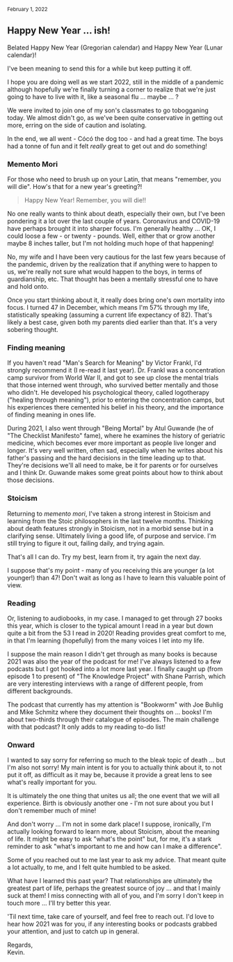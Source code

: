 
<small>February 1, 2022</small>

## Happy New Year ... ish!

Belated Happy New Year (Gregorian calendar) and Happy New Year (Lunar calendar)!

I've been meaning to send this for a while but keep putting it off.

I hope you are doing well as we start 2022, still in the middle of a pandemic although hopefully we're finally turning a corner to realize that we're just going to have to live with it, like a seasonal flu ... maybe ... ?

We were invited to join one of my son's classmates to go tobogganing today.  We almost didn't go, as we've been quite conservative in getting out more, erring on the side of caution and isolating.

In the end, we all went - Cócó the dog too - and had a great time.  The boys had a tonne of fun and it felt _really_ great to get out and do something!

### Memento Mori
For those who need to brush up on your Latin, that means "remember, you will die".  How's that for a new year's greeting?!

> Happy New Year!  Remember, you will die!!

No one really wants to think about death, especially their own, but I've been pondering it a lot over the last couple of years.  Coronavirus and COVID-19 have perhaps brought it into sharper focus.  I'm generally healthy ... OK, I could loose a few - or twenty - pounds.  Well, either that or grow another maybe 8 inches taller, but I'm not holding much hope of that happening!

No, my wife and I have been very cautious for the last few years because of the pandemic, driven by the realization that if anything were to happen to us, we're really not sure what would happen to the boys, in terms of guardianship, etc.  That thought has been a mentally stressful one to have and hold onto.

Once you start thinking about it, it really does bring one's own mortality into focus.  I turned 47 in December, which means I'm 57% through my life, statistically speaking (assuming a current life expectancy of 82).  That's likely a best case, given both my parents died earlier than that.  It's a very sobering thought.

### Finding meaning
If you haven't read "Man's Search for Meaning" by Victor Frankl, I'd strongly recommend it (I re-read it last year).  Dr. Frankl was a concentration camp survivor from World War II, and got to see up close the mental trials that those interned went through, who survived better mentally and those who didn't.  He developed his psychological theory, called logotherapy ("healing through meaning"), prior to entering the concentration camps, but his experiences there cemented his belief in his theory, and the importance of finding meaning in ones life.

During 2021, I also went through "Being Mortal" by Atul Guwande (he of "The Checklist Manifesto" fame), where he examines the history of geriatric medicine, which becomes ever more important as people live longer and longer.  It's very well written, often sad, especially when he writes about his father's passing and the hard decisions in the time leading up to that.  They're decisions we'll all need to make, be it for parents or for ourselves and I think Dr. Guwande makes some great points about how to think about those decisions.

### Stoicism
Returning to *memento mori*, I've taken a strong interest in Stoicism and learning from the Stoic philosophers in the last twelve months.  Thinking about death features strongly in Stoicism, not in a morbid sense but in a clarifying sense.  Ultimately living a good life, of purpose and service.  I'm still trying to figure it out, failing daily, and trying again.

That's all I can do. Try my best, learn from it, try again the next day.

I suppose that's my point - many of you receiving this are younger (a lot younger!) than 47!  Don't wait as long as I have to learn this valuable point of view.

### Reading
Or, listening to audiobooks, in my case.  I managed to get through 27 books this year, which is closer to the typical amount I read in a year but down quite a bit from the 53 I read in 2020!  Reading provides great comfort to me, in that I'm learning (hopefully) from the many voices I let into my life.

I suppose the main reason I didn't get through as many books is because 2021 was also the year of the podcast for me!  I've always listened to a few podcasts but I got hooked into a lot more last year.  I finally caught up (from episode 1 to present) of "The Knowledge Project" with Shane Parrish, which are very interesting interviews with a range of different people, from different backgrounds.

The podcast that currently has my attention is "Bookworm" with Joe Buhlig and Mike Schmitz where they document their thoughts on ... books!  I'm about two-thirds through their catalogue of episodes.  The main challenge with that podcast?   It only adds to my reading to-do list!


### Onward
I wanted to say sorry for referring so much to the bleak topic of death ... but I'm also not sorry!  My main intent is for you to actually think about it, to not put it off, as difficult as it may be, because it provide a great lens to see what's really important for you.

It is ultimately the one thing that unites us all; the one event that we will all experience.  Birth is obviously another one - I'm not sure about you but I don't remember much of mine!

And don't worry ... I'm not in some dark place!  I suppose, ironically, I'm actually looking forward to learn more, about Stoicism, about the meaning of life.  It might be easy to ask "what's the point" but, for me, it's a stark reminder to ask "what's important to me and how can I make a difference".

Some of you reached out to me last year to ask my advice.  That meant quite a lot actually, to me, and I felt quite humbled to be asked.

What have I learned this past year?  That relationships are ultimately the greatest part of life, perhaps the greatest source of joy ... and that I mainly suck at them!  I miss connecting with all of you, and I'm sorry I don't keep in touch more ... I'll try better this year.

'Til next time, take care of yourself, and feel free to reach out.  I'd love to hear how 2021 was for you, if any interesting books or podcasts grabbed your attention, and just to catch up in general.

Regards,<br/>
Kevin.
